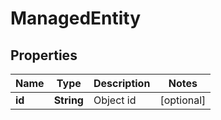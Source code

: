 
# ManagedEntity

## Properties
Name | Type | Description | Notes
------------ | ------------- | ------------- | -------------
**id** | **String** | Object id |  [optional]



